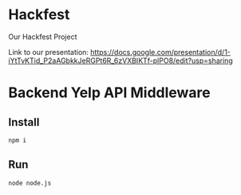 # Hackfest
Our Hackfest Project

Link to our presentation:
https://docs.google.com/presentation/d/1-iYtTvKTid_P2aAGbkkJeRGPt6R_6zVXBIKTf-plPO8/edit?usp=sharing


# Backend Yelp API Middleware

## Install 
`npm i`

## Run
`node node.js`
